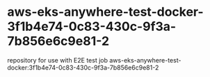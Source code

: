 # aws-eks-anywhere-test-docker-3f1b4e74-0c83-430c-9f3a-7b856e6c9e81-2
repository for use with E2E test job aws-eks-anywhere-test-docker:3f1b4e74-0c83-430c-9f3a-7b856e6c9e81-2
